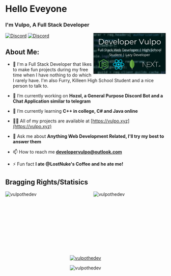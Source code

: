 <!-- 2021 VulpoTheDev, Please Don't Copy -->

<div>
  <div width="45%">
      <h1 align=left >Hello Eveyone</h1>
  <h3 align=left>I'm Vulpo, A Full Stack Developer</h3>
  <img width=45% align=right src="https://raw.githubusercontent.com/VulpoTheDev/VulpoTheDev/main/Banner.png">
    
  </div>
</div>
  
[![Discord](https://img.shields.io/discord/731520035717251142?color=%238800FF&label=FurDevs&style=for-the-badge)](https://discord.gg/SBhgSNb)
[![Discord](https://img.shields.io/twitter/follow/developervulpo?color=%2300acee&style=for-the-badge)](https://discord.gg/SBhgSNb)


## About Me:

- 🦊 I'm a Full Stack Developer that likes to make fun projects during my free time when I have nothing to do which I rarely have. I'm also Furry, Killeen High School Student and a nice person to talk to.

- 🔭 I’m currently working on **Hozol, a General Purpose Discord Bot and a Chat Application similar to telegram**
- 🌱 I’m currently learning **C++ in college, C# and Java online**
- 👨‍💻 All of my projects are available at [https://vulpo.xyz](https://vulpo.xyz)
- 💬 Ask me about **Anything Web Development Related, I'll try my best to answer them**
- 📫 How to reach me **developervulpo@outlook.com**
- ⚡ Fun fact **I ate @LostNuke's Coffee and he ate me!**


## Bragging Rights/Statisics

<div>
<p><img align="left" width=45% height=200px src="https://github-readme-stats.vercel.app/api/top-langs?username=vulpothedev&show_icons=true&locale=en&layout=compact" alt="vulpothedev" /></p>

<p>&nbsp;<img align="right" width=45% height=200px src="https://github-readme-stats.vercel.app/api?username=vulpothedev&show_icons=true&locale=en" alt="vulpothedev" /></p>
</div>

<p align="center"> <a href="https://github.com/ryo-ma/github-profile-trophy"><img src="https://github-profile-trophy.vercel.app/?username=vulpothedev" alt="vulpothedev" /></a> </p>

<p align="center"><img  src="https://github-readme-streak-stats.herokuapp.com/?user=vulpothedev&" alt="vulpothedev" /></p>
